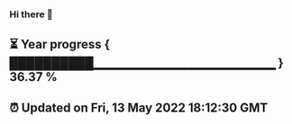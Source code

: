 ### Hi there 👋
⏳ Year progress { ██████████▁▁▁▁▁▁▁▁▁▁▁▁▁▁▁▁▁▁▁▁ } 36.37 %
---
⏰ Updated on Fri, 13 May 2022 18:12:30 GMT
---
